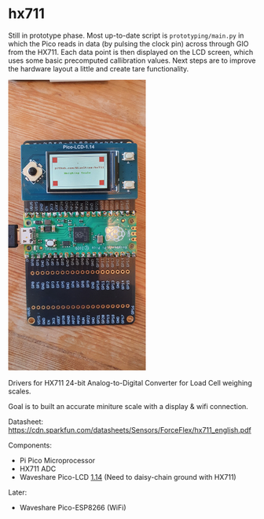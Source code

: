 # hx711

Still in prototype phase. Most up-to-date script is `prototyping/main.py` in which the Pico reads in data (by pulsing the clock pin) across through GIO from the HX711. Each data point is then displayed on the LCD screen, which uses some basic precomputed callibration values. Next steps are to improve the hardware layout a little and create tare functionality.

<img src="images/demo_screen_070823.jpg" width="280">

Drivers for HX711 24-bit Analog-to-Digital Converter for Load Cell weighing scales.

Goal is to built an accurate miniture scale with a display & wifi connection.

Datasheet: https://cdn.sparkfun.com/datasheets/Sensors/ForceFlex/hx711_english.pdf

Components:

- Pi Pico Microprocessor
- HX711 ADC
- Waveshare Pico-LCD [1.14](https://www.amazon.com/dp/B095PF7CQK?ref=ppx_yo2ov_dt_b_product_details&th=1) (Need to daisy-chain ground with HX711)

Later:
- Waveshare Pico-ESP8266 (WiFi)
